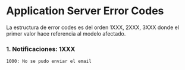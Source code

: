 # Application Server Error Codes
La estructura de error codes es del orden 1XXX, 2XXX, 3XXX donde el primer valor hace referencia al modelo afectado.

### 1. Notificaciones: 1XXX ###
    1000: No se pudo enviar el email
